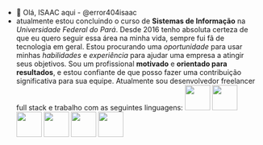 - 👋 Olá, ISAAC aqui - @error404isaac
- atualmente estou concluindo o curso de **Sistemas de Informação** na *Universidade Federal do Pará*.
Desde 2016 tenho absoluta certeza de que eu quero seguir essa área na minha vida, sempre fui fã de tecnologia em geral.
Estou procurando uma *oportunidade* para usar minhas *habilidades* e *experiência* para ajudar uma empresa a atingir seus objetivos. Sou um profissional **motivado** e **orientado para resultados**, e estou confiante de que posso fazer uma contribuição significativa para sua equipe.
Atualmente sou desenvolvedor freelancer full stack e trabalho com as seguintes linguagens:
<img width='50' height='50' src="https://cdn.jsdelivr.net/gh/devicons/devicon/icons/java/java-original.svg"/> <img width='50' height='50' src="https://cdn.jsdelivr.net/gh/devicons/devicon/icons/spring/spring-original.svg" /> <img width='50' height='50' src="https://cdn.jsdelivr.net/gh/devicons/devicon/icons/html5/html5-original.svg" /> <img width='50' height='50' src="https://cdn.jsdelivr.net/gh/devicons/devicon/icons/css3/css3-original.svg" /> <img width='50' height='50' src="https://cdn.jsdelivr.net/gh/devicons/devicon/icons/javascript/javascript-original.svg"/> <img width='50' height='50' src="https://cdn.jsdelivr.net/gh/devicons/devicon/icons/php/php-original.svg"/>
